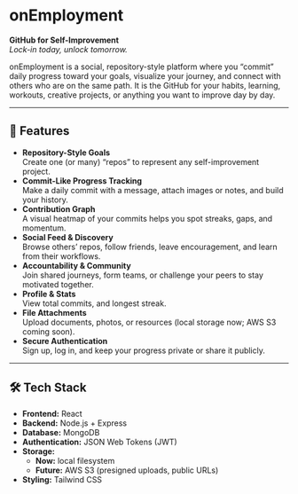 # onEmployment

**GitHub for Self-Improvement**  
_Lock-in today, unlock tomorrow._

onEmployment is a social, repository-style platform where you “commit” daily progress toward your goals, visualize your journey, and connect with others who are on the same path. It is the GitHub for your habits, learning, workouts, creative projects, or anything you want to improve day by day.

---

## 🚀 Features

- **Repository-Style Goals**  
  Create one (or many) “repos” to represent any self-improvement project.
- **Commit-Like Progress Tracking**  
  Make a daily commit with a message, attach images or notes, and build your history.
- **Contribution Graph**  
  A visual heatmap of your commits helps you spot streaks, gaps, and momentum.
- **Social Feed & Discovery**  
  Browse others’ repos, follow friends, leave encouragement, and learn from their workflows.
- **Accountability & Community**  
  Join shared journeys, form teams, or challenge your peers to stay motivated together.
- **Profile & Stats**  
  View total commits, and longest streak.
- **File Attachments**  
  Upload documents, photos, or resources (local storage now; AWS S3 coming soon).
- **Secure Authentication**  
  Sign up, log in, and keep your progress private or share it publicly.

---

## 🛠 Tech Stack

- **Frontend:** React  
- **Backend:** Node.js + Express  
- **Database:** MongoDB  
- **Authentication:** JSON Web Tokens (JWT)  
- **Storage:**  
  - **Now:** local filesystem
  - **Future:** AWS S3 (presigned uploads, public URLs)  
- **Styling:** Tailwind CSS
